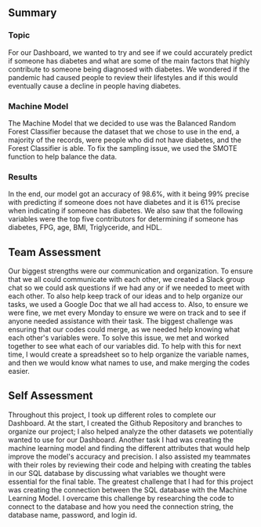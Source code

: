 ## Summary
### Topic
For our Dashboard, we wanted to try and see if we could accurately predict if someone has diabetes and what are some of the main factors that highly contribute to someone being diagnosed with diabetes. We wondered if the pandemic had caused people to review their lifestyles and if this would eventually cause a decline in people having diabetes.

### Machine Model
The Machine Model that we decided to use was the Balanced Random Forest Classifier because the dataset that we chose to use in the end, a majority of the records, were people who did not have diabetes, and the Forest Classifier is able. To fix the sampling issue, we used the SMOTE function to help balance the data.

### Results
In the end, our model got an accuracy of 98.6%, with it being 99% precise with predicting if someone does not have diabetes and it is 61% precise when indicating if someone has diabetes. We also saw that the following variables were the top five contributors for determining if someone has diabetes, FPG, age, BMI, Triglyceride, and HDL.

## Team Assessment
Our biggest strengths were our communication and organization. To ensure that we all could communicate with each other, we created a Slack group chat so we could ask questions if we had any or if we needed to meet with each other. To also help keep track of our ideas and to help organize our tasks, we used a Google Doc that we all had access to. Also, to ensure we were fine, we met every Monday to ensure we were on track and to see if anyone needed assistance with their task. The biggest challenge was ensuring that our codes could merge, as we needed help knowing what each other's variables were. To solve this issue, we met and worked together to see what each of our variables did. To help with this for next time, I would create a spreadsheet so to help organize the variable names, and then we would know what names to use, and make merging the codes easier. 

## Self Assessment
Throughout this project, I took up different roles to complete our Dashboard. At the start, I created the Github Repository and branches to organize our project; I also
helped analyze the other datasets we potentially wanted to use for our Dashboard. Another task I had was creating the machine learning model and finding the different attributes that would help improve the model's accuracy and precision. I also assisted my teammates with their roles by reviewing their code and helping with creating the tables in our SQL database by discussing what variables we thought were essential for the final table. The greatest challenge that I had for this project was
creating the connection between the SQL database with the Machine Learning Model. I overcame this challenge by researching the code to connect to the database and how you need the connection string, the database name, password, and login id.
